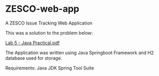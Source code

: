 
# ZESCO-web-app
A ZESCO Issue Tracking Web Application


This was a solution to the problem below:


[Lab 5 - Java Practical.pdf](https://github.com/FrancisDaka/ZESCO-web-app/files/6963350/Lab.5.-.Java.Practical.pdf)

The Application was written using Java Springboot Framework and H2 database used for storage.

Requirements:
Java JDK
Spring Tool Suite
